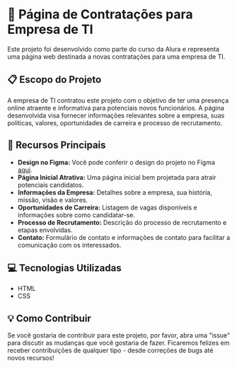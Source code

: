 # 🚀 Página de Contratações para Empresa de TI

Este projeto foi desenvolvido como parte do curso da Alura e representa uma página web destinada a novas contratações para uma empresa de TI.

## 📋 Escopo do Projeto

A empresa de TI contratou este projeto com o objetivo de ter uma presença online atraente e informativa para potenciais novos funcionários. A página desenvolvida visa fornecer informações relevantes sobre a empresa, suas políticas, valores, oportunidades de carreira e processo de recrutamento.

## 🎨 Recursos Principais

- **Design no Figma:** Você pode conferir o design do projeto no Figma [aqui](https://www.figma.com/file/mm3MLozvUDGhDRTxSLlGL5/7daysOfCode-HTML-CSS?type=design&node-id=0-9878&mode=design&t=NGX1aEmTWr0I7Pts-0).
- **Página Inicial Atrativa:** Uma página inicial bem projetada para atrair potenciais candidatos.
- **Informações da Empresa:** Detalhes sobre a empresa, sua história, missão, visão e valores.
- **Oportunidades de Carreira:** Listagem de vagas disponíveis e informações sobre como candidatar-se.
- **Processo de Recrutamento:** Descrição do processo de recrutamento e etapas envolvidas.
- **Contato:** Formulário de contato e informações de contato para facilitar a comunicação com os interessados.

## 💻 Tecnologias Utilizadas

- HTML
- CSS

## 💡 Como Contribuir

Se você gostaria de contribuir para este projeto, por favor, abra uma "issue" para discutir as mudanças que você gostaria de fazer. Ficaremos felizes em receber contribuições de qualquer tipo - desde correções de bugs até novos recursos!
